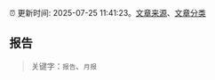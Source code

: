:alarm_clock: 更新时间: 2025-07-25 11:41:23。[文章来源](/README.md)、[文章分类](/TAGS.md)

## 报告


> 关键字：`报告`、`月报`



